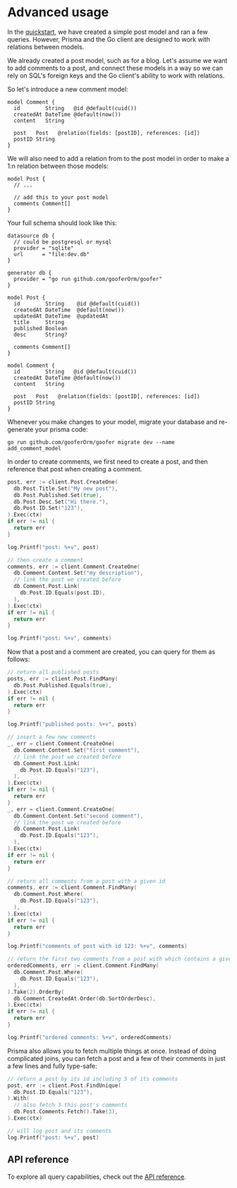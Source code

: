 # Advanced usage

In the [quickstart](quickstart.md), we have created a simple post model and ran a few queries. However, Prisma and the
Go client are designed to work with relations between models.

We already created a post model, such as for a blog. Let's assume we want to add comments to a post, and connect these
models in a way so we can rely on SQL's foreign keys and the Go client's ability to work with relations.

So let's introduce a new comment model:

```prisma
model Comment {
  id        String   @id @default(cuid())
  createdAt DateTime @default(now())
  content   String

  post   Post   @relation(fields: [postID], references: [id])
  postID String
}
```

We will also need to add a relation from to the post model in order to make a 1:n relation between those models:

```prisma
model Post {
  // ...

  // add this to your post model
  comments Comment[]
}
```

Your full schema should look like this:

```prisma
datasource db {
  // could be postgresql or mysql
  provider = "sqlite"
  url      = "file:dev.db"
}

generator db {
  provider = "go run github.com/gooferOrm/goofer"
}

model Post {
  id        String    @id @default(cuid())
  createdAt DateTime  @default(now())
  updatedAt DateTime  @updatedAt
  title     String
  published Boolean
  desc      String?

  comments Comment[]
}

model Comment {
  id        String   @id @default(cuid())
  createdAt DateTime @default(now())
  content   String

  post   Post   @relation(fields: [postID], references: [id])
  postID String
}
```

Whenever you make changes to your model, migrate your database and re-generate your prisma code:

```shell script
go run github.com/gooferOrm/goofer migrate dev --name add_comment_model
```

In order to create comments, we first need to create a post, and then reference that post when creating a comment.

```go
post, err := client.Post.CreateOne(
  db.Post.Title.Set("My new post"),
  db.Post.Published.Set(true),
  db.Post.Desc.Set("Hi there."),
  db.Post.ID.Set("123"),
).Exec(ctx)
if err != nil {
  return err
}

log.Printf("post: %+v", post)

// then create a comment
comments, err := client.Comment.CreateOne(
  db.Comment.Content.Set("my description"),
  // link the post we created before
  db.Comment.Post.Link(
    db.Post.ID.Equals(post.ID),
  ),
).Exec(ctx)
if err != nil {
  return err
}

log.Printf("post: %+v", comments)
```

Now that a post and a comment are created, you can query for them as follows:

```go
// return all published posts
posts, err := client.Post.FindMany(
  db.Post.Published.Equals(true),
).Exec(ctx)
if err != nil {
  return err
}

log.Printf("published posts: %+v", posts)

// insert a few new comments
_, err = client.Comment.CreateOne(
  db.Comment.Content.Set("first comment"),
  // link the post we created before
  db.Comment.Post.Link(
    db.Post.ID.Equals("123"),
  ),
).Exec(ctx)
if err != nil {
  return err
}
_, err = client.Comment.CreateOne(
  db.Comment.Content.Set("second comment"),
  // link the post we created before
  db.Comment.Post.Link(
    db.Post.ID.Equals("123"),
  ),
).Exec(ctx)
if err != nil {
  return err
}

// return all comments from a post with a given id
comments, err := client.Comment.FindMany(
  db.Comment.Post.Where(
    db.Post.ID.Equals("123"),
  ),
).Exec(ctx)
if err != nil {
  return err
}

log.Printf("comments of post with id 123: %+v", comments)

// return the first two comments from a post with which contains a given title, and sort by descending date
orderedComments, err := client.Comment.FindMany(
  db.Comment.Post.Where(
    db.Post.ID.Equals("123"),
  ),
).Take(2).OrderBy(
  db.Comment.CreatedAt.Order(db.SortOrderDesc),
).Exec(ctx)
if err != nil {
  return err
}

log.Printf("ordered comments: %+v", orderedComments)
```

Prisma also allows you to fetch multiple things at once. Instead of doing complicated joins, you can fetch a post and a
few of their comments in just a few lines and fully type-safe:

```go
// return a post by its id including 5 of its comments
post, err := client.Post.FindUnique(
  db.Post.ID.Equals("123"),
).With(
  // also fetch 3 this post's comments
  db.Post.Comments.Fetch().Take(3),
).Exec(ctx)

// will log post and its comments
log.Printf("post: %+v", post)
```

## API reference

To explore all query capabilities, check out the [API reference](../../docs/walkthrough).

